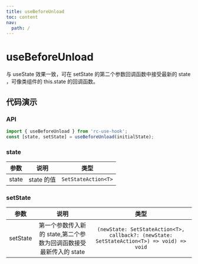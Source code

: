```yaml
---
title: useBeforeUnload
toc: content
nav:
  path: /
---
```


# useBeforeUnload

与 useState 效果一致，可在 setState 的第二个参数回调函数中接受最新的 state ，可像类组件的 this.state 的回调函数。

## 代码演示

<code src='./demos/Demo1.tsx'></code>

### API

```ts
import { useBeforeUnload } from 'rc-use-hook';
const [state, setState] = useBeforeUnload(initialState);
```

### state

| 参数  | 说明       | 类型                |
| ----- | ---------- | ------------------- |
| state | state 的值 | `SetStateAction<T>` |

### setState

|   参数   |                               说明                                |                                           类型                                            |
| :------: | :---------------------------------------------------------------: | :---------------------------------------------------------------------------------------: |
| setState | 第一个参数传入新的 state,第二个参数为回调函数接受最新传入的 state | `(newState: SetStateAction<T>, callback?: (newState: SetStateAction<T>) => void) => void` |

